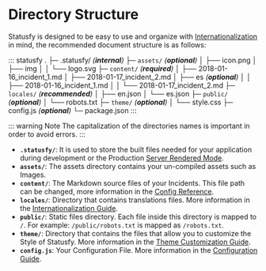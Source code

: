 # Directory Structure

Statusfy is designed to be easy to use and organize with [Internationalization](../guide/i18n.md) in mind, the recommended document structure is as follows:

::: statusfy
.
├─ .statusfy/ _(**internal**)_
├─ `assets/` _(**optional**)_
│   ├── icon.png
│   ├── img
│   │   └── logo.svg
├─ `content/` _(**required**)_
│   ├── 2018-01-16_incident_1.md
│   ├── 2018-01-17_incident_2.md
│   ├── es _(**optional**)_
│   │   ├── 2018-01-16_incident_1.md
│   │   └── 2018-01-17_incident_2.md
├─ `locales/` _(**recommended**)_
│   ├── en.json
│   └── es.json
├─ `public/` _(**optional**)_
│   └── robots.txt
├─ `theme/` _(**optional**)_
│   └── style.css
├─ config.js _(**optional**)_
└─ package.json
:::

::: warning Note
The capitalization of the directories names is important in order to avoid errors.
:::

- **`.statusfy/`**: It is used to store the built files needed for your application during development or the Production [Server Rendered Mode](../guide/architecture.md#server-rendered).
- **`assets/`**: The assets directory contains your un-compiled assets such as Images.
- **`content/`**: The Markdown source files of your Incidents. This file path can be changed, more information in the [Config Reference](../config/README.md#dir).
- **`locales/`**: Directory that contains translations files. More information in the [Internationalization Guide](../guide/i18n.md).
- **`public/`**: Static files directory. Each file inside this directory is mapped to `/`. For example: `/public/robots.txt` is mapped as `/robots.txt`.
- **`theme/`**: Directory that contains the files that allow you to customize the Style of Statusfy. More information in the [Theme Customization Guide](../guide/theme-customization.md).
- **`config.js`**: Your Configuration File. More information in the [Configuration Guide](../guide/configuration.md#config-file).
